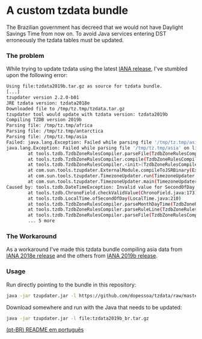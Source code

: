 # A custom tzdata bundle

The Brazilian government has decreed that we would not have Daylight Savings Time from now on. To avoid Java services entering DST erroneously the tzdata tables must be updated.

### The problem

While trying to update tzdata using the latest [IANA release](https://data.iana.org/time-zones/releases/), I've stumbled upon the following error:

```bash
Using file:tzdata2019b.tar.gz as source for tzdata bundle.
[...]
tzupdater version 2.2.0-b01
JRE tzdata version: tzdata2018e
Downloaded file to /tmp/tz.tmp/tzdata.tar.gz
tzupdater tool would update with tzdata version: tzdata2019b
Compiling TZDB version 2019b
Parsing file: /tmp/tz.tmp/africa
Parsing file: /tmp/tz.tmp/antarctica
Parsing file: /tmp/tz.tmp/asia
Failed: java.lang.Exception: Failed while parsing file '/tmp/tz.tmp/asia' on line 1865 'Rule    Japan   1948    1951    -       Sep     Sat>=8  25:00   0       S'
java.lang.Exception: Failed while parsing file '/tmp/tz.tmp/asia' on line 1865 'Rule    Japan   1948    1951    -       Sep     Sat>=8  25:00   0       S'
        at tools.tzdb.TzdbZoneRulesCompiler.parseFile(TzdbZoneRulesCompiler.java:377)
        at tools.tzdb.TzdbZoneRulesCompiler.compile(TzdbZoneRulesCompiler.java:191)
        at tools.tzdb.TzdbZoneRulesCompiler.<init>(TzdbZoneRulesCompiler.java:307)
        at com.sun.tools.tzupdater.ExternalModule.compileToJSRBinary(ExternalModule.java:153)
        at com.sun.tools.tzupdater.TimezoneUpdater.run(TimezoneUpdater.java:230)
        at com.sun.tools.tzupdater.TimezoneUpdater.main(TimezoneUpdater.java:634)
Caused by: tools.tzdb.DateTimeException: Invalid value for SecondOfDay value: 90000
        at tools.tzdb.ChronoField.checkValidValue(ChronoField.java:173)
        at tools.tzdb.LocalTime.ofSecondOfDay(LocalTime.java:210)
        at tools.tzdb.TzdbZoneRulesCompiler.parseMonthDayTime(TzdbZoneRulesCompiler.java:475)
        at tools.tzdb.TzdbZoneRulesCompiler.parseRuleLine(TzdbZoneRulesCompiler.java:399)
        at tools.tzdb.TzdbZoneRulesCompiler.parseFile(TzdbZoneRulesCompiler.java:354)
        ... 5 more
```

### The Workaround

As a workaround I've made this tzdata bundle compiling asia data from [IANA 2018e release](https://data.iana.org/time-zones/releases/tzdata2018e.tar.gz) and the others from [IANA 2019b release](https://data.iana.org/time-zones/releases/tzdata2019b.tar.gz).

### Usage

Run directly pointing to the bundle in this repository:

```bash
java -jar tzupdater.jar -l https://github.com/dopessoa/tzdata/raw/master/tzdata2019b.tar.gz
```

Download somewhere and run with the Java that needs to be updated:

```bash
java -jar tzupdater.jar -l file:tzdata2019b_br.tar.gz
```

[(pt-BR) README em português](README.pt-BR.md)